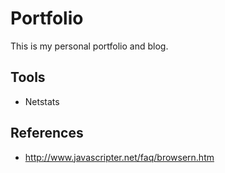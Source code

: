 # Portfolio

This is my personal portfolio and blog.

## Tools

- Netstats

## References

- <http://www.javascripter.net/faq/browsern.htm>
